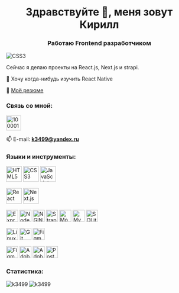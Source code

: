 <h1 align="center">Здравствуйте 👋, меня зовут Кирилл</h1>
<h3 align="center">Работаю Frontend разработчиком</h3>
<img src="https://user-images.githubusercontent.com/1387913/87007215-bed2a900-c176-11ea-9bb6-3273562165fe.gif" alt="CSS3"/>


Сейчас я делаю проекты на React.js, Next.js и strapi.

 📱 Хочу когда-нибудь изучить React Native

 📄 [Моё резюме](https://levenlight.ru/wp-content/uploads/2023/04/Данилычев-Кирилл.pdf)

<h3 align="left">Связь со мной:</h3>
<p align="left">
  
<a href="https://t.me/k3499" target="blank"><img align="center" src="https://levenlight.ru/wp-content/uploads/2021/11/telegram.png" alt="100001348617211" height="40" width="40" /></a>
  
📫 E-mail:  **k3499@yandex.ru**
</p>



<h3 align="left">Языки и инструменты:</h3>
<p align="left"><img height="42" width="42" src="https://cdn.simpleicons.org/HTML5/#E34F26" alt="HTML5"/>
<img height="42" width="42" src="https://cdn.simpleicons.org/CSS3/#1572B6" alt="CSS3"/>
<img height="42" width="42" src="https://cdn.simpleicons.org/JavaScript/#F7DF1E" alt="JavaScript"/></p>

<p align="left"><img height="42" width="42" src="https://cdn.simpleicons.org/React/#61DAFB" alt="React"/>
<img height="42" width="42" src="https://cdn.simpleicons.org/Next.js/#000000" alt="Next.js"/></p>

<p align="left">
<img height="32" width="32" src="https://cdn.simpleicons.org/Express/#000000" alt="Express"/>
<img height="32" width="32" src="https://cdn.simpleicons.org/Node.js/#339933" alt="Node.js"/>
 <img height="32" width="32" src="https://cdn.simpleicons.org/NGINX/#009639" alt="NGINX"/>
<img height="32" width="32" src="https://cdn.simpleicons.org/Strapi/#2F2E8B" alt="Strapi"/>
<img height="32" width="32" src="https://cdn.simpleicons.org/MongoDB/#47A248" alt="MongoDB"/>
<img height="32" width="32" src="https://cdn.simpleicons.org/MySQL/#4479A1" alt="MySQL"/>
<img height="32" width="32" src="https://cdn.simpleicons.org/SQLite/#003B57" alt="SQLite"/></p>

<p align="left"><img height="32" width="32" src="https://cdn.simpleicons.org/Linux/#FCC624" alt="Linux"/>
<img height="32" width="32" src="https://cdn.simpleicons.org/Git/#F05032" alt="Git"/>
<img height="32" width="32" src="https://cdn.simpleicons.org/Figma/#F24E1E" alt="Figma"/>
</p>

<p align="left">
<img height="32" width="32" src="https://cdn.simpleicons.org/Figma/#F24E1E" alt="Figma"/>
<img height="32" width="32" src="https://cdn.simpleicons.org/adobephotoshop/#31A8FF" alt="Adobe Photoshop"/>
<img height="32" width="32" src="https://cdn.simpleicons.org/AdobeLightroom/#31A8FF" alt="Adobe Lightroom"/>
<img height="32" width="32" src="https://cdn.simpleicons.org/Postman/#FF6C37" alt="Postman"/>
</p>

<h3 align="left">Статистика:</h3>
<img align="left" src="https://github-readme-stats.vercel.app/api/top-langs?username=k3499&show_icons=true&theme=merko&locale=en&layout=compact" alt="k3499" />
<img align="center" src="https://github-readme-stats.vercel.app/api?username=k3499&show_icons=true&theme=merko&locale=en" alt="k3499" />
